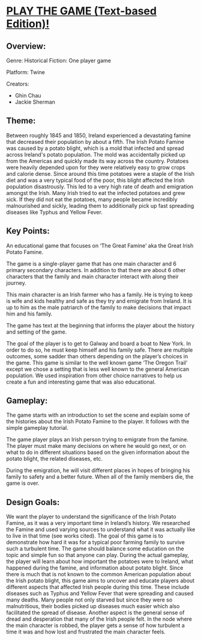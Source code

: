 # [PLAY THE GAME (Text-based Edition)!](https://kenshin9441.github.io/SpudRunner/SpudRunnerTwine/Potato.html)
## Overview:
Genre: Historical Fiction: One player game

Platform: Twine

Creators:
* Ghin Chau
* Jackie Sherman
## Theme:
Between roughly 1845 and 1850, Ireland experienced a devastating famine that decreased their population by about a fifth. The Irish Potato Famine was caused by a potato blight, which is a mold that infected and spread across Ireland's potato population. The mold was accidentally picked up from the Americas and quickly made its way across the country. Potatoes were heavily depended upon for they were relatively easy to grow crops and calorie dense. Since around this time potatoes were a staple of the Irish diet and was a very typical food of the poor, this blight affected the Irish population disastrously. This led to a very high rate of death and emigration amongst the Irish. Many Irish tried to eat the infected potatoes and grew sick. If they did not eat the potatoes, many people became incredibly malnourished and sickly, leading them to additionally pick up fast spreading diseases like Typhus and Yellow Fever.
## Key Points:
An educational game that focuses on ‘The Great Famine’ aka the Great Irish Potato Famine.

The game is a single-player game that has one main character and 6 primary secondary characters. In addition to that there are about 6 other characters that the family and main character interact with along their journey. 

This main character is an Irish farmer who has a family. He is trying to keep is wife and kids healthy and safe as they try and emigrate from Ireland.  It is up to him as the male patriarch of the family to make decisions that impact him and his family. 

The game has text at the beginning that informs the player about the history and setting of the game. 

The goal of the player is to get to Galway and board a boat to New York. In order to do so, he must keep himself and his family safe.  There are multiple outcomes, some sadder than others depending on the player’s choices in the game. This game is similar to the well known game ‘The Oregon Trail’ except we chose a setting that is less well known to the general American population.  We used inspiration from other choice narratives to help us create a fun and interesting game that was also educational. 
## Gameplay:
The game starts with an introduction to set the scene and explain some of the histories about the Irish Potato Famine to the player. It follows with the simple gameplay tutorial.

The game player plays an Irish person trying to emigrate from the famine. The player must make many decisions on where he would go next, or on what to do in different situations based on the given information about the potato blight, the related diseases, etc. 

During the emigration, he will visit different places in hopes of bringing his family to safety and a better future. When all of the family members die, the game is over.
## Design Goals:
We want the player to understand the significance of the Irish Potato Famine, as it was a very important time in Ireland’s history. We researched the Famine and used varying sources to understand what it was actually like to live in that time (see works cited). The goal of this game is to demonstrate how hard it was for a typical poor farming family to survive such a turbulent time. The game should balance some education on the topic and simple fun so that anyone can play. During the actual gameplay, the player will learn about how important the potatoes were to Ireland, what happened during the famine, and information about potato blight. Since there is much that is not known to the common American population about the Irish potato blight, this game aims to uncover and educate players about different aspects that affected Irish people during this time. These include diseases such as Typhus and Yellow Fever that were spreading and caused many deaths. Many people not only starved but since they were so malnutritious, their bodies picked up diseases much easier which also facilitated the spread of disease. Another aspect is the general sense of dread and desperation that many of the Irish people felt. In the node where the main character is robbed, the player gets a sense of how turbulent a time it was and how lost and frustrated the main character feels. 
